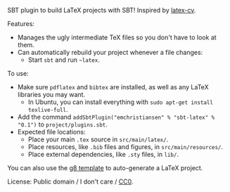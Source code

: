 SBT plugin to build LaTeX projects with SBT! Inspired by [latex-cv](https://github.com/stuhood/latex-cv).

Features:
  * Manages the ugly intermediate TeX files so you don't have to look at them.
  * Can automatically rebuild your project whenever a file changes:
    * Start `sbt` and run `~latex`.

To use:
  * Make sure `pdflatex` and `bibtex` are installed, as well as any LaTeX libraries you may want.
    * In Ubuntu, you can install everything with `sudo apt-get install texlive-full`.
  * Add the command `addSbtPlugin("emchristiansen" % "sbt-latex" % "0.1")` to `project/plugins.sbt`.
  * Expected file locations:
    * Place your main `.tex` source in `src/main/latex/`.
    * Place resources, like `.bib` files and figures, in `src/main/resources/`.
    * Place external dependencies, like `.sty` files, in `lib/`.

You can also use the [g8 template](https://github.com/emchristiansen/sbt-latex.g8) to auto-generate a LaTeX project.

License: Public domain / I don't care / [CC0](http://creativecommons.org/publicdomain/zero/1.0/).


